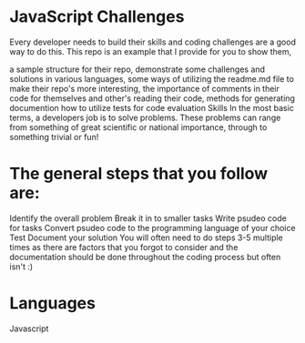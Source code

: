 # JavaScript Challenges 

Every developer needs to build their skills and coding challenges are a good way to do this. This repo is an example that I provide for you to show them,

a sample structure for their repo,
demonstrate some challenges and solutions in various languages,
some ways of utilizing the readme.md file to make their repo's more interesting,
the importance of comments in their code for themselves and other's reading their code,
methods for generating documention
how to utilize tests for code evaluation
Skills
In the most basic terms, a developers job is to solve problems. These problems can range from something of great scientific or national importance, through to something trivial or fun!

# The general steps that you follow are:

Identify the overall problem
Break it in to smaller tasks
Write psudeo code for tasks
Convert psudeo code to the programming language of your choice
Test
Document your solution
You will often need to do steps 3-5 multiple times as there are factors that you forgot to consider and the documentation should be done throughout the coding process but often isn't :)

# Languages
Javascript

